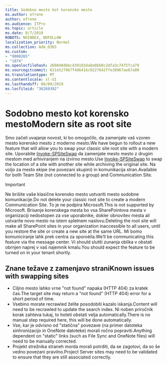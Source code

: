 ```yaml
---
title: Sodobno mesto kot korensko mesto
ms.author: efrene
author: efrene
ms.audience: ITPro
ms.topic: article
ms.date: 8/7/2019
ROBOTS: NOINDEX, NOFOLLOW
localization_priority: Normal
ms.collection: Adm_O365
ms.custom:
- "9000265"
- "1874"
ms.openlocfilehash: 260048db6c439183da8e0bb0c2dfa3c7475fca79
ms.sourcegitcommit: 631e527967f4d641bc9227642ffe38967ae87a00
ms.translationtype: MT
ms.contentlocale: sl-SI
ms.lasthandoff: 08/09/2019
ms.locfileid: "36269392"
---
```

# <a name="modern-site-as-root-site"></a><span data-ttu-id="d086b-102">Sodobno mesto kot korensko mesto</span><span class="sxs-lookup"><span data-stu-id="d086b-102">Modern site as root site</span></span>

<span data-ttu-id="d086b-103">Smo začeli uvajanje novost, ki bo omogočilo, da zamenjate vaš vzoren mesto korensko mesto z moderno mesto.</span><span class="sxs-lookup"><span data-stu-id="d086b-103">We have begun to rollout a new feature that will allow you to swap your classic site root site with a modern site.</span></span> <span data-ttu-id="d086b-104">Uporabite [Invoke-SPSiteSwap](https://docs.microsoft.com/powershell/module/sharepoint-online/invoke-spositeswap?view=sharepoint-ps) da zamenjate mesto mesto z drugim mestom med arhiviranjem na izvirno mesto.</span><span class="sxs-lookup"><span data-stu-id="d086b-104">Use [Invoke-SPSiteSwap](https://docs.microsoft.com/powershell/module/sharepoint-online/invoke-spositeswap?view=sharepoint-ps) to swap the location of a site with another site while archiving the original site.</span></span> <span data-ttu-id="d086b-105">Na voljo za mesto ekipe (ne povezani skupini) in komunikacija stran.</span><span class="sxs-lookup"><span data-stu-id="d086b-105">Available for both Team Site (not connected to a group) and Communication Site.</span></span> 

>[!Important]
> <span data-ttu-id="d086b-106">Ne brišite vaše klasične korensko mesto ustvariti mesto sodobne komunikacije.</span><span class="sxs-lookup"><span data-stu-id="d086b-106">Do not delete your classic root site to create a modern Communication Site.</span></span> <span data-ttu-id="d086b-107">To je ne podpira Microsoft.</span><span class="sxs-lookup"><span data-stu-id="d086b-107">This is not supported by Microsoft.</span></span> <span data-ttu-id="d086b-108">Brisanje korenskega mesta bo vsa SharePointova mesta v organizaciji nedostopen za vse uporabnike, dokler obnovitev mesta ali ustvarite novo mesto na istem spletnem naslovu.</span><span class="sxs-lookup"><span data-stu-id="d086b-108">Deleting the root site will make all SharePoint sites in your organization inaccessible to all users, until you restore the site or create a new site at the same URL.</span></span> <span data-ttu-id="d086b-109">Mi bomo komuniciranje lahk prek centra za sporoèila.</span><span class="sxs-lookup"><span data-stu-id="d086b-109">We’ll be communicating this feature via the message center.</span></span> <span data-ttu-id="d086b-110">Vi should slutiti zunanja oblika v obstati obrnjen naprej v vaš najemnik kmalu.</span><span class="sxs-lookup"><span data-stu-id="d086b-110">You should expect the feature to be turned on in your tenant shortly.</span></span>

## <a name="known-issues-with-swapping-sites"></a><span data-ttu-id="d086b-111">Znane težave z zamenjavo strani</span><span class="sxs-lookup"><span data-stu-id="d086b-111">Known issues with swapping sites</span></span>
- <span data-ttu-id="d086b-112">Ciljno mesto lahko vrne "not found" napaka (HTTP 404) za kratek čas.</span><span class="sxs-lookup"><span data-stu-id="d086b-112">The target site may return a "not found" (HTTP 404) error for a short period of time.</span></span>
- <span data-ttu-id="d086b-113">Vsebino morate recrawled želite posodobiti kazalo iskanja.</span><span class="sxs-lookup"><span data-stu-id="d086b-113">Content will need to be recrawled to update the search index.</span></span> <span data-ttu-id="d086b-114">Ni noben priročnik korak zahteva tukaj, to hoteti obstati velja automatically.</span><span class="sxs-lookup"><span data-stu-id="d086b-114">There is no manual step required here, this will be done automatically.</span></span>
- <span data-ttu-id="d086b-115">Vse, kar je odvisno od "statična" povezave (na primer datoteka sinhronizacijo in OneNote datoteke) morali ročno popraviti.</span><span class="sxs-lookup"><span data-stu-id="d086b-115">Anything dependent on "static" links (such as File Sync and OneNote files) will need to be manually corrected.</span></span>
- <span data-ttu-id="d086b-116">Projekt strežnika straneh morda morali potrditi, da se zagotovi, da so še vedno povezani pravilno.</span><span class="sxs-lookup"><span data-stu-id="d086b-116">Project Server sites may need to be validated to ensure that they are still associated correctly.</span></span> 
